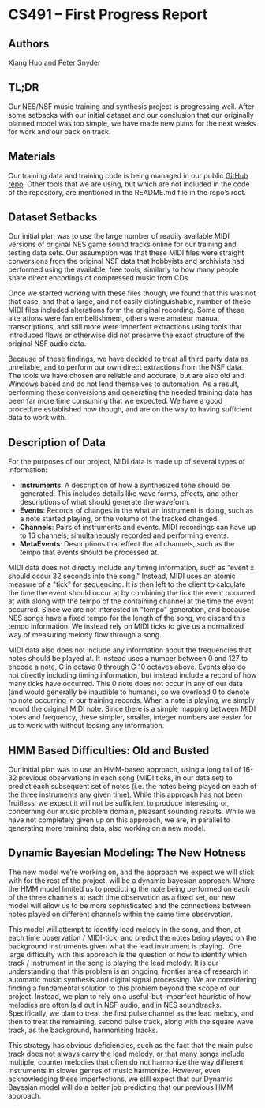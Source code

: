 CS491 – First Progress Report
=============================

Authors
-------
Xiang Huo and Peter Snyder

TL;DR
-----
Our NES/NSF music training and synthesis project is progressing well.  After some setbacks with our initial dataset and our conclusion that our originally planned model was too simple, we have made new plans for the next weeks for work and our back on track.

Materials
---------
Our training data and training code is being managed in our public [GitHub repo](
https://github.com/snyderp/nes-machine-learning).  Other tools that we are using, but which are not included in the code of the repository, are mentioned in the README.md file in the repo’s root.

Dataset Setbacks
----------------
Our initial plan was to use the large number of readily available MIDI versions of original NES game sound tracks online for our training and testing data sets.  Our assumption was that these MIDI files were straight conversions from the original NSF data that hobbyists and archivists had performed using the available, free tools, similarly to how many people share direct encodings of compressed music from CDs.

Once we started working with these files though, we found that this was not that case, and that a large, and not easily distinguishable, number of these MIDI files included alterations form the original recording. Some of these alterations were fan embellishment, others were amateur manual transcriptions, and still more were imperfect extractions using tools that introduced flaws or otherwise did not preserve the exact structure of the original NSF audio data.

Because of these findings, we have decided to treat all third party data as unreliable, and to perform our own direct extractions from the NSF data. The tools we have chosen are reliable and accurate, but are also old and Windows based and do not lend themselves to automation. As a result, performing these conversions and generating the needed training data has been far more time consuming that we expected.  We have a good procedure established now though, and are on the way to having sufficient data to work with.

Description of Data
-------------------
For the purposes of our project, MIDI data is made up of several types of information:
 *  **Instruments**: A description of how a synthesized tone should be generated. This includes details like wave forms, effects, and other descriptions of what should generate the waveform.
 *  **Events**: Records of changes in the what an instrument is doing, such as a note started playing, or the volume of the tracked changed.
 *  **Channels**: Pairs of instruments and events.  MIDI recordings can have up to 16 channels, simultaneously recorded and performing events.
 *  **MetaEvents**: Descriptions that effect the all channels, such as the tempo that events should be processed at.

MIDI data does not directly include any timing information, such as "event x should occur 32 seconds into the song." Instead, MIDI uses an atomic measure of a "tick" for sequencing. It is then left to the client to calculate the time the event should occur at by combining the tick the event occurred at with along with the tempo of the containing channel at the time the event occurred. Since we are not interested in "tempo" generation, and because NES songs have a fixed tempo for the length of the song, we discard this tempo information. We instead rely on MIDI ticks to give us a normalized way of measuring melody flow through a song.

MIDI data also does not include any information about the frequencies that notes should be played at. It instead uses a number between 0 and 127 to encode a note, C in octave 0 through G 10 octaves above. Events also do not directly including timing information, but instead include a record of how many ticks have occurred. This 0 note does not occur in any of our data (and would generally be inaudible to humans), so we overload 0 to denote no note occurring in our training records.  When a note is playing, we simply record the original MIDI note. Since there is a simple mapping between MIDI notes and frequency, these simpler, smaller, integer numbers are easier for us to work with without loosing any information.

HMM Based Difficulties: Old and Busted
--------------------------------------
Our initial plan was to use an HMM-based approach, using a long tail of 16-32 previous observations in each song (MIDI ticks, in our data set) to predict each subsequent set of notes (i.e. the notes being played on each of the three instruments any given time).  While this approach has not been fruitless, we expect it will not be sufficient to produce interesting or, concerning our music problem domain, pleasant sounding results.  While we have not completely given up on this approach, we are, in parallel to generating more training data, also working on a new model.

Dynamic Bayesian Modeling: The New Hotness
------------------------------------------
The new model we’re working on, and the approach we expect we will stick with for the rest of the project, will be a dynamic bayesian approach. Where the HMM model limited us to predicting the note being performed on each of the three channels at each time observation as a fixed set, our new model will allow us to be more sophisticated and the connections between notes played on different channels within the same time observation.

This model will attempt to identify lead melody in the song, and then, at each time observation / MIDI-tick, and predict the notes being played on the background instruments given what the lead instrument is playing.
 One large difficulty with this approach is the question of how to identify which track / instrument in the song is playing the lead melody. It is our understanding that this problem is an ongoing, frontier area of research in automatic music synthesis and digital signal processing. We are considering finding a fundamental solution to this problem beyond the scope of our project. Instead, we plan to rely on a useful-but-imperfect heuristic of how melodies are often laid out in NSF audio, and in NES soundtracks.  Specifically, we plan to treat the first pulse channel as the lead melody, and then to treat the remaining, second pulse track, along with the square wave track, as the background, harmonizing tracks.

This strategy has obvious deficiencies, such as the fact that the main pulse track does not always carry the lead melody, or that many songs include multiple, counter melodies that often do not harmonize the way different instruments in slower genres of music harmonize.  However, even acknowledging these imperfections, we still expect that our Dynamic Bayesian model will do a better job predicting that our previous HMM approach.
